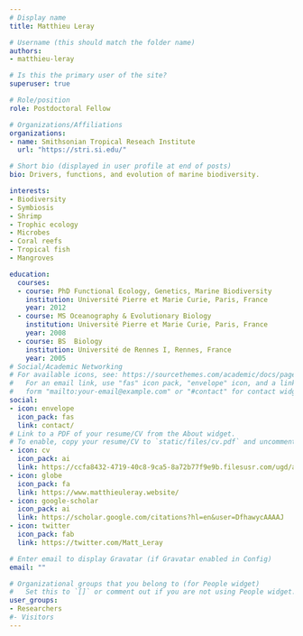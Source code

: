 ```yaml
---
# Display name
title: Matthieu Leray

# Username (this should match the folder name)
authors:
- matthieu-leray

# Is this the primary user of the site?
superuser: true

# Role/position
role: Postdoctoral Fellow

# Organizations/Affiliations
organizations:
- name: Smithsonian Tropical Reseach Institute
  url: "https://stri.si.edu/"

# Short bio (displayed in user profile at end of posts)
bio: Drivers, functions, and evolution of marine biodiversity.

interests:
- Biodiversity
- Symbiosis
- Shrimp
- Trophic ecology
- Microbes
- Coral reefs
- Tropical fish
- Mangroves

education:
  courses:
  - course: PhD Functional Ecology, Genetics, Marine Biodiversity
    institution: Université Pierre et Marie Curie, Paris, France
    year: 2012
  - course: MS Oceanography & Evolutionary Biology
    institution: Université Pierre et Marie Curie, Paris, France
    year: 2008
  - course: BS  Biology
    institution: Université de Rennes I, Rennes, France
    year: 2005
# Social/Academic Networking
# For available icons, see: https://sourcethemes.com/academic/docs/page-builder/#icons
#   For an email link, use "fas" icon pack, "envelope" icon, and a link in the
#   form "mailto:your-email@example.com" or "#contact" for contact widget.
social:
- icon: envelope
  icon_pack: fas
  link: contact/
# Link to a PDF of your resume/CV from the About widget.
# To enable, copy your resume/CV to `static/files/cv.pdf` and uncomment the lines below.
- icon: cv
  icon_pack: ai
  link: https://ccfa8432-4719-40c8-9ca5-8a72b77f9e9b.filesusr.com/ugd/a15030_53cd2796d30949558859ef1730363883.pdf
- icon: globe
  icon_pack: fa
  link: https://www.matthieuleray.website/
- icon: google-scholar
  icon_pack: ai
  link: https://scholar.google.com/citations?hl=en&user=DfhawycAAAAJ
- icon: twitter
  icon_pack: fab
  link: https://twitter.com/Matt_Leray

# Enter email to display Gravatar (if Gravatar enabled in Config)
email: ""

# Organizational groups that you belong to (for People widget)
#   Set this to `[]` or comment out if you are not using People widget.
user_groups:
- Researchers
#- Visitors
---
```

